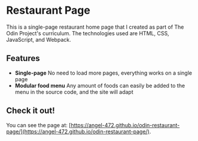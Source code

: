 # Restaurant Page

This is a single-page restaurant home page that I created as part of The Odin Project's curriculum. The technologies used are HTML, CSS, JavaScript, and Webpack.

## Features

- **Single-page** No need to load more pages, everything works on a single page
- **Modular food menu** Any amount of foods can easily be added to the menu in the source code, and the site will adapt

## Check it out!

You can see the page at: [https://angel-472.github.io/odin-restaurant-page/](https://angel-472.github.io/odin-restaurant-page/).
